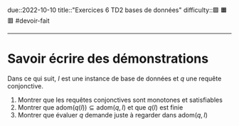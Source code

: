 due::2022-10-10
title::"Exercices 6 TD2 bases de données"
difficulty::🟩 🟧 🟥
#devoir-fait

----

# Savoir écrire des démonstrations 
Dans ce qui suit, $I$ est une instance de base de données et $q$ une requête conjonctive.

 1. Montrer que les requêtes conjonctives sont monotones et satisfiables
 2. Montrer que $\mathrm{adom}(q(I)) \subseteq \mathrm{adom}(q, I)$ et que $q(I)$ est finie
 3. Montrer que évaluer $q$ demande juste à regarder dans $\mathrm{adom}(q, I)$
